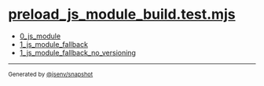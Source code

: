 # [preload_js_module_build.test.mjs](../preload_js_module_build.test.mjs)


- [0_js_module](0_js_module/0_js_module.md)
- [1_js_module_fallback](1_js_module_fallback/1_js_module_fallback.md)
- [1_js_module_fallback_no_versioning](1_js_module_fallback_no_versioning/1_js_module_fallback_no_versioning.md)

---

<sub>
  Generated by <a href="https://github.com/jsenv/core/tree/main/packages/independent/snapshot">@jsenv/snapshot</a>
</sub>

